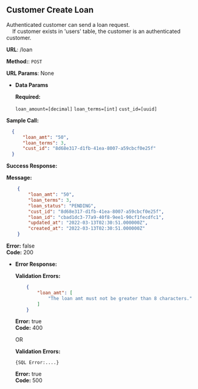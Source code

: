 **Customer Create Loan**
----
  Authenticated customer can send a loan request. <br>
  &nbsp;&nbsp;&nbsp; If customer exists in 'users' table, the customer is an authenticated customer.

 **URL**: /loan

**Method:**:  `POST`
  
**URL Params**: None

* **Data Params**

  **Required:**
 
   `loan_amount=[decimal]` `loan_terms=[int]` `cust_id=[uuid]`

**Sample Call:**

  ```json
    {
        "loan_amt": "50",
        "loan_terms": 3,
        "cust_id": "8d68e317-d1fb-41ea-8007-a59cbcf0e25f"
    }
  ```

**Success Response:**

 **Message:**
```json
    {
        "loan_amt": "50",
        "loan_terms": 3,
        "loan_status": "PENDING",
        "cust_id": "8d68e317-d1fb-41ea-8007-a59cbcf0e25f",
        "loan_id": "cbad1dc3-77a9-40f8-9ee1-90cf1fecdfc1",
        "updated_at": "2022-03-13T02:30:51.000000Z",
        "created_at": "2022-03-13T02:30:51.000000Z"
    }
```
 **Error:** false <br />
 **Code:** 200 <br />
 
* **Error Response:**

     **Validation Errors:** 
    ```json
        {
            "loan_amt": [
                "The loan amt must not be greater than 8 characters."
            ]
        }
    ```
     **Error:** true <br />
     **Code:** 400 <br />
    

  OR

     **Validation Errors:** 
    ```
    {SQL Error:....}
    ```
     **Error:** true <br />
     **Code:** 500 <br />

